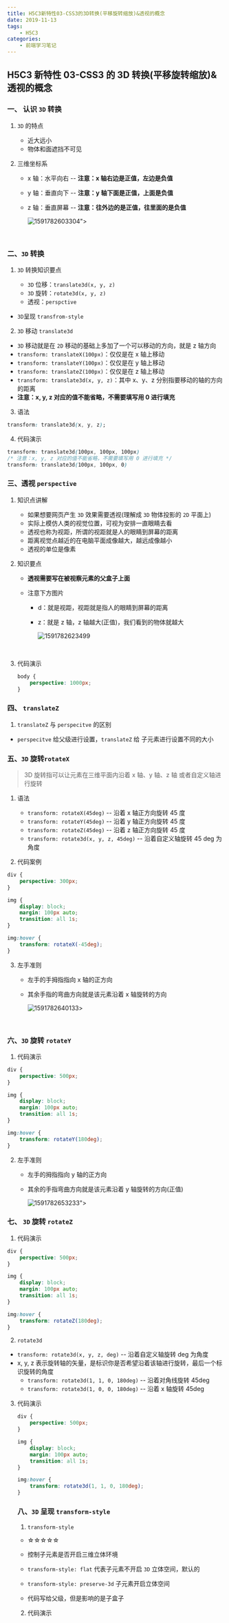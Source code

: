 ```yaml
---
title: H5C3新特性03-CSS3的3D转换(平移旋转缩放)&透视的概念
date: 2019-11-13
tags:
    - H5C3
categories:
    - 前端学习笔记
---
```


## H5C3 新特性 03-CSS3 的 3D 转换(平移旋转缩放)&透视的概念

### 一、 认识 `3D` 转换

1. `3D` 的特点
    - 近大远小
    - 物体和面遮挡不可见
2. 三维坐标系

    - x 轴：水平向右 -- **注意：x 轴右边是正值，左边是负值**

    - y 轴：垂直向下 -- **注意：y 轴下面是正值，上面是负值**

    - z 轴：垂直屏幕 -- **注意：往外边的是正值，往里面的是负值**

        ![1591782603304](https://gitee.com/chuanyuan_an/tuchuang/raw/master/image/202006/10/175004-795460.png)">

​

### 二、`3D` 转换

1. `3D` 转换知识要点

    - `3D` 位移：`translate3d(x, y, z)`
    - `3D` 旋转：`rotate3d(x, y, z)`
    - 透视：`perspctive`

-   `3D`呈现 `transfrom-style`

2.  `3D` 移动 `translate3d`

-   `3D` 移动就是在 `2D` 移动的基础上多加了一个可以移动的方向，就是 z 轴方向
-   `transform: translateX(100px)`：仅仅是在 x 轴上移动
-   `transform: translateY(100px)`：仅仅是在 y 轴上移动
-   `transform: translateZ(100px)`：仅仅是在 z 轴上移动
-   `transform: translate3d(x, y, z)`：其中 x、y、z 分别指要移动的轴的方向的距离
-   **注意：x, y, z 对应的值不能省略，不需要填写用 0 进行填充**

3.  语法

```css
transform: translate3d(x, y, z);
```

4.  代码演示

```css
transform: translate3d(100px, 100px, 100px)
/* 注意：x, y, z 对应的值不能省略，不需要填写用 0 进行填充 */
transform: translate3d(100px, 100px, 0)
```

### 三、透视 `perspective`

1. 知识点讲解

    - 如果想要网页产生 `3D` 效果需要透视(理解成 `3D` 物体投影的 `2D` 平面上)
    - 实际上模仿人类的视觉位置，可视为安排一直眼睛去看
    - 透视也称为视距，所谓的视距就是人的眼睛到屏幕的距离
    - 距离视觉点越近的在电脑平面成像越大，越远成像越小
    - 透视的单位是像素

2. 知识要点

    - **透视需要写在被视察元素的父盒子上面**
    - 注意下方图片

        - d：就是视距，视距就是指人的眼睛到屏幕的距离

        - z：就是 z 轴，z 轴越大(正值)，我们看到的物体就越大

            ![1591782623499](https://gitee.com/chuanyuan_an/tuchuang/raw/master/image/202006/10/175024-612957.png)

    ​

3. 代码演示

    ```css
    body {
        perspective: 1000px;
    }
    ```

### 四、 `translateZ`

1.  `translateZ` 与 `perspecitve` 的区别

-   `perspecitve` 给父级进行设置，`translateZ` 给 子元素进行设置不同的大小

### 五、`3D` 旋转`rotateX`

> 3D 旋转指可以让元素在三维平面内沿着 x 轴、y 轴、z 轴 或者自定义轴进行旋转

1. 语法

    - `transform: rotateX(45deg)` -- 沿着 x 轴正方向旋转 45 度
    - `transform: rotateY(45deg)` -- 沿着 y 轴正方向旋转 45 度
    - `transform: rotateZ(45deg)` -- 沿着 z 轴正方向旋转 45 度
    - `transform: rotate3d(x, y, z, 45deg)` -- 沿着自定义轴旋转 45 deg 为角度

2. 代码案例

```css
div {
    perspective: 300px;
}

img {
    display: block;
    margin: 100px auto;
    transition: all 1s;
}

img:hover {
    transform: rotateX(-45deg);
}
```

3. 左手准则

    - 左手的手拇指指向 x 轴的正方向

    - 其余手指的弯曲方向就是该元素沿着 x 轴旋转的方向

        ![1591782640133](https://gitee.com/chuanyuan_an/tuchuang/raw/master/image/202006/10/175041-655116.png)>

​

### 六、`3D` 旋转 `rotateY`

1.  代码演示

```css
div {
    perspective: 500px;
}

img {
    display: block;
    margin: 100px auto;
    transition: all 1s;
}

img:hover {
    transform: rotateY(180deg);
}
```

2. 左手准则

    - 左手的拇指指向 y 轴的正方向

    - 其余的手指弯曲方向就是该元素沿着 y 轴旋转的方向(正值)

        ![1591782653233](https://gitee.com/chuanyuan_an/tuchuang/raw/master/image/202006/10/190226-539927.png)">

### 七、 `3D` 旋转 `rotateZ`

1.  代码演示

```css
div {
    perspective: 500px;
}

img {
    display: block;
    margin: 100px auto;
    transition: all 1s;
}

img:hover {
    transform: rotateZ(180deg);
}
```

2.  `rotate3d`

-   `transform: rotate3d(x, y, z, deg)` -- 沿着自定义轴旋转 deg 为角度
-   x, y, z 表示旋转轴的矢量，是标识你是否希望沿着该轴进行旋转，最后一个标识旋转的角度
    -   `transform: rotate3d(1, 1, 0, 180deg)` -- 沿着对角线旋转 45deg
    -   `transform: rotate3d(1, 0, 0, 180deg)` -- 沿着 x 轴旋转 45deg

3. 代码演示

    ```css
    div {
        perspective: 500px;
    }

    img {
        display: block;
        margin: 100px auto;
        transition: all 1s;
    }

    img:hover {
        transform: rotate3d(1, 1, 0, 180deg);
    }
    ```

    ### 八、`3D` 呈现 `transform-style`

    1. `transform-style`

    - ☆☆☆☆☆

    - 控制子元素是否开启三维立体环境
    - `transform-style: flat` 代表子元素不开启 `3D` 立体空间，默认的
    - `transform-style: preserve-3d` 子元素开启立体空间
    - 代码写给父级，但是影响的是子盒子

    2. 代码演示

